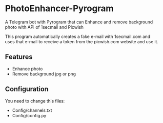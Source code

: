 # PhotoEnhancer-Pyrogram
A Telegram bot with Pyrogram that can Enhance and remove background photo with API of 1secmail and Picwish

This program automatically creates a fake e-mail with 1secmail.com and uses that e-mail to receive a token from the picwish.com website and use it.
## Features 
+ Enhance photo
+ Remove background jpg or png

## Configuration
You need to change this files:
+ Config/channels.txt
+ Config/config.py

